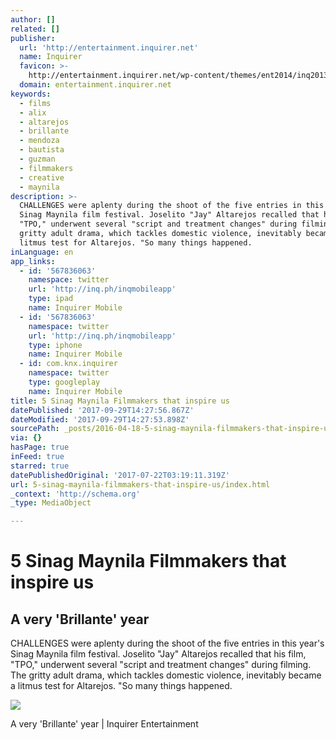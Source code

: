 ```yaml
---
author: []
related: []
publisher:
  url: 'http://entertainment.inquirer.net'
  name: Inquirer
  favicon: >-
    http://entertainment.inquirer.net/wp-content/themes/ent2014/inq2013/favicon.ico
  domain: entertainment.inquirer.net
keywords:
  - films
  - alix
  - altarejos
  - brillante
  - mendoza
  - bautista
  - guzman
  - filmmakers
  - creative
  - maynila
description: >-
  CHALLENGES were aplenty during the shoot of the five entries in this year's
  Sinag Maynila film festival. Joselito "Jay" Altarejos recalled that his film,
  "TPO," underwent several "script and treatment changes" during filming. The
  gritty adult drama, which tackles domestic violence, inevitably became a
  litmus test for Altarejos. "So many things happened.
inLanguage: en
app_links:
  - id: '567836063'
    namespace: twitter
    url: 'http://inq.ph/inqmobileapp'
    type: ipad
    name: Inquirer Mobile
  - id: '567836063'
    namespace: twitter
    url: 'http://inq.ph/inqmobileapp'
    type: iphone
    name: Inquirer Mobile
  - id: com.knx.inquirer
    namespace: twitter
    type: googleplay
    name: Inquirer Mobile
title: 5 Sinag Maynila Filmmakers that inspire us
datePublished: '2017-09-29T14:27:56.867Z'
dateModified: '2017-09-29T14:27:53.898Z'
sourcePath: _posts/2016-04-18-5-sinag-maynila-filmmakers-that-inspire-us.md
via: {}
hasPage: true
inFeed: true
starred: true
datePublishedOriginal: '2017-07-22T03:19:11.319Z'
url: 5-sinag-maynila-filmmakers-that-inspire-us/index.html
_context: 'http://schema.org'
_type: MediaObject

---
```

# 5 Sinag Maynila Filmmakers that inspire us

<article style=""><h1>A very 'Brillante' year</h1><p>CHALLENGES were aplenty during the shoot of the five entries in this year's Sinag Maynila film festival. Joselito "Jay" Altarejos recalled that his film, "TPO," underwent several "script and treatment changes" during filming. The gritty adult drama, which tackles domestic violence, inevitably became a litmus test for Altarejos. "So many things happened.</p><img src="http://entertainment.inquirer.net/files/2016/04/t0418SINAGMAYNILA2-600x338.jpg" /></article>

A very 'Brillante' year | Inquirer Entertainment